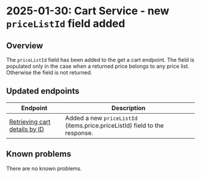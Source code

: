 ---
---

# 2025-01-30: Cart Service - new `priceListId` field added

## Overview

The `priceListId` field  has been added to the get a cart endpoint. The field is populated only in the case when a returned price belongs to any price list. Otherwise the field is not returned.

## Updated endpoints

| Endpoint                                                                 | Description                                                    |
| ----------------------------------------------------------------------   | ---------------------------------------------------------------|
| [Retrieving cart details by ID](/openapi/cart/#operation/GET-cart-retrieve-cart-by-cartId) | Added a new `priceListId` (items.price.priceListId) field to the response.                                     |

## Known problems

There are no known problems.